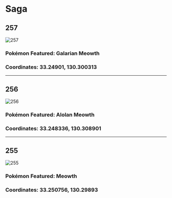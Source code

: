 # Saga
## 257
![257](https://local.pokemon.jp/img/p/manhole/64eddebc32fe29d163ab826aea4181c1_l.png)
### Pokémon Featured: Galarian Meowth
### Coordinates: 33.24901, 130.300313
---
## 256
![256](https://local.pokemon.jp/img/p/manhole/aa70252404971db18df4f2bc527a951c_l.png)
### Pokémon Featured: Alolan Meowth
### Coordinates: 33.248336, 130.308901
---
## 255
![255](https://local.pokemon.jp/img/p/manhole/f7760dab549440c477f8b489e1add1ed_l.png)
### Pokémon Featured: Meowth
### Coordinates: 33.250756, 130.29893